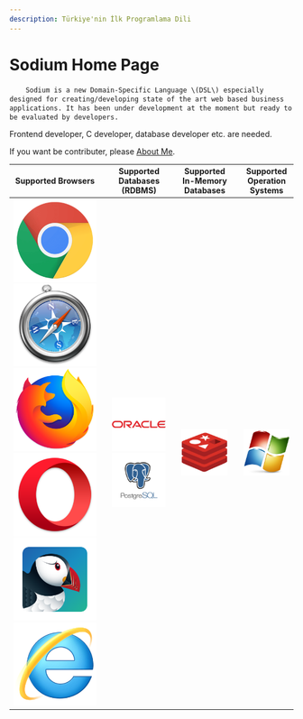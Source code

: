 ```yaml
---
description: Türkiye'nin İlk Programlama Dili
---
```


# Sodium Home Page

        Sodium is a new Domain-Specific Language \(DSL\) especially designed for creating/developing state of the art web based business applications. It has been under development at the moment but ready to be evaluated by developers.

Frontend developer, C developer, database developer etc. are needed. 

If you want be contributer, please [About Me](about-me.md).

|  **Supported  Browsers** |  |  Supported  Databases \(RDBMS\) |  |  Supported  In-Memory Databases |  |  Supported  Operation Systems |
| :---: | :--- | :---: | :--- | :---: | :--- | :---: |
|  ![](.gitbook/assets/supported_softwares_chrome.png) ![](.gitbook/assets/supported_softwares_safari.png) ![](.gitbook/assets/supported_softwares_firefox.png) ![](.gitbook/assets/supported_softwares_opera.png) ![](.gitbook/assets/supported_softwares_puffin.png) ![](.gitbook/assets/supported_softwares_internet_explorer.png)  |  |   ![](.gitbook/assets/supported_databases_oracle.png) ![](.gitbook/assets/supported_databases_postgresql.png)  |  | ![](.gitbook/assets/supported_softwares_redis.png)  |  | ![](.gitbook/assets/supported_softwares_windows.png)  |

